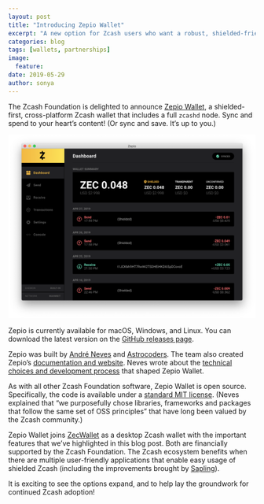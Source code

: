 ```yaml
---
layout: post
title: "Introducing Zepio Wallet"
excerpt: "A new option for Zcash users who want a robust, shielded-friendly wallet application."
categories: blog
tags: [wallets, partnerships]
image:
  feature: 
date: 2019-05-29
author: sonya
---
```


The Zcash Foundation is delighted to announce [Zepio Wallet](https://zepiowallet.com/), a shielded-first, cross-platform Zcash wallet that includes a full `zcashd` node. Sync and spend to your heart’s content! (Or sync and save. It’s up to you.)

![img](https://raw.githubusercontent.com/ZcashFoundation/zepio-docs/develop/docz/assets/dashboard.png)

Zepio is currently available for macOS, Windows, and Linux. You can download the latest version on the [GitHub releases page](https://github.com/ZcashFoundation/zepio/releases). 

Zepio was built by [André Neves](https://andrenev.es/#/) and [Astrocoders](https://astrocoders.com/). The team also created Zepio’s [documentation and website](https://zepiowallet.com/). Neves wrote about the [technical choices and development process](https://medium.com/@andreneves/announcing-zepio-zcash-wallet-bfd836f6609c) that shaped Zepio Wallet.

As with all other Zcash Foundation software, Zepio Wallet is open source. Specifically, the code is available under a [standard MIT license](https://github.com/ZcashFoundation/zepio/blob/master/LICENSE.md). (Neves explained that “we purposefully chose libraries, frameworks and packages that follow the same set of OSS principles” that have long been valued by the Zcash community.)

Zepio Wallet joins [ZecWallet](https://docs.zecwallet.co/) as a desktop Zcash wallet with the important features that we’ve highlighted in this blog post. Both are financially supported by the Zcash Foundation. The Zcash ecosystem benefits when there are multiple user-friendly applications that enable easy usage of shielded Zcash (including the improvements brought by [Sapling](https://electriccoin.co/upgrade/sapling/)).

It is exciting to see the options expand, and to help lay the groundwork for continued Zcash adoption!
